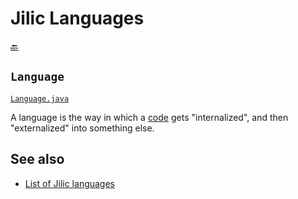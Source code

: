 # Jilic Languages

[:back:](readme.md)

## `Language`

[`Language.java`](../lang/Language.java)

A language is the way in which a [code](codes.md) gets "internalized", and then "externalized" into something else.

## See also

- [List of Jilic languages](list-of-jilic-languages.md)
